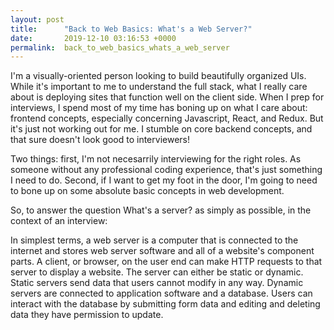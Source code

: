 ```yaml
---
layout: post
title:      "Back to Web Basics: What's a Web Server?"
date:       2019-12-10 03:16:53 +0000
permalink:  back_to_web_basics_whats_a_web_server
---
```



I'm a visually-oriented person looking to build beautifully organized UIs.  While it's important to me to understand the full stack, what I really care about is deploying sites that function well on the client side.  When I prep for interviews, I spend most of my time  has boning up on what I care about: frontend concepts, especially concerning Javascript, React, and Redux.  But it's just not working out for me.  I stumble on core backend concepts, and that sure doesn't look good to interviewers!

Two things: first, I'm not necesarrily interviewing for the right roles.  As someone without any professional coding experience, that's just something I need to do.  Second, if I want to get my foot in the door, I'm going to need to bone up on some absolute basic concepts in web development.  

So, to answer the question What's a server? as simply as possible, in the context of an interview:

In simplest terms, a web server is a computer that is connected to the internet and stores web server software and all of a website's component parts.  A client, or browser, on the user end can make HTTP requests to that server to display a website.  The server can either be static or dynamic.  Static servers send data that users cannot modify in any way.  Dynamic servers are connected to application software and a database.  Users can interact with the database by submitting form data and editing and deleting data they have permission to update.


